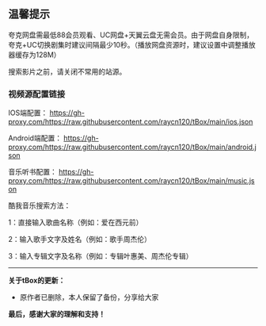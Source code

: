 ## 温馨提示
夸克网盘需最低88会员观看、UC网盘+天翼云盘无需会员。由于网盘自身限制，夸克+UC切换剧集时建议间隔最少10秒。（播放网盘资源时，建议设置中调整播放器缓存为128M）

搜索影片之前，请关闭不常用的站源。

### 视频源配置链接
IOS端配置：
https://gh-proxy.com/https://raw.githubusercontent.com/raycn120/tBox/main/ios.json

Android端配置：
https://gh-proxy.com/https://raw.githubusercontent.com/raycn120/tBox/main/android.json

音乐听书配置：
https://gh-proxy.com/https://raw.githubusercontent.com/raycn120/tBox/main/music.json

 酷我音乐搜索方法：
 
 1：直接输入歌曲名称（例如：爱在西元前）
 
 2：输入歌手文字及姓名（例如：歌手周杰伦）
 
 3：输入专辑文字及名称（例如：专辑叶惠美、周杰伦专辑）

------------------------------------------------------
**关于tBox的更新：**

* 原作者已删除，本人保留了备份，分享给大家

**最后，感谢大家的理解和支持！** 
